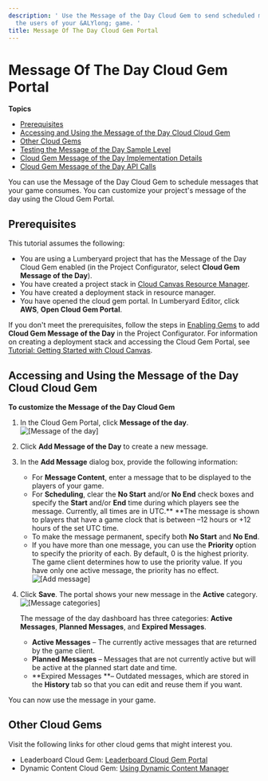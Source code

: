```yaml
---
description: ' Use the Message of the Day Cloud Gem to send scheduled messages to
  the users of your &ALYlong; game. '
title: Message Of The Day Cloud Gem Portal
---
```

# Message Of The Day Cloud Gem Portal<a name="cloud-canvas-cloud-gem-message-of-the-day"></a>

**Topics**
+ [Prerequisites](#cloud-canvas-cloud-gem-message-of-the-day-prerequisites)
+ [Accessing and Using the Message of the Day Cloud Cloud Gem](#cloud-canvas-cloud-gem-message-of-the-day-accessing-and-using)
+ [Other Cloud Gems](#cloud-canvas-cloud-gem-message-of-the-day-other-cloud-gems)
+ [Testing the Message of the Day Sample Level](/docs/userguide/gems/cloud-canvas/mod-testing.md)
+ [Cloud Gem Message of the Day Implementation Details](/docs/userguide/gems/cloud-canvas/mod-details.md)
+ [Cloud Gem Message of the Day API Calls](/docs/userguide/cloud-gem-mod-api.md)

You can use the Message of the Day Cloud Gem to schedule messages that your game consumes\. You can customize your project's message of the day using the Cloud Gem Portal\.

## Prerequisites<a name="cloud-canvas-cloud-gem-message-of-the-day-prerequisites"></a>

This tutorial assumes the following:
+ You are using a Lumberyard project that has the Message of the Day Cloud Gem enabled \(in the Project Configurator, select **Cloud Gem Message of the Day**\)\.
+ You have created a project stack in [Cloud Canvas Resource Manager](/docs/userguide/gems/cloud-canvas/ui-rm-overview.md)\.
+ You have created a deployment stack in resource manager\.
+ You have opened the cloud gem portal\. In Lumberyard Editor, click **AWS**, **Open Cloud Gem Portal**\.

If you don't meet the prerequisites, follow the steps in [Enabling Gems](/docs/userguide/gems/using-project-configurator.md) to add **Cloud Gem Message of the Day** in the Project Configurator\. For information on creating a deployment stack and accessing the Cloud Gem Portal, see [Tutorial: Getting Started with Cloud Canvas](/docs/userguide/gems/cloud-canvas/tutorial.md)\.

## Accessing and Using the Message of the Day Cloud Cloud Gem<a name="cloud-canvas-cloud-gem-message-of-the-day-accessing-and-using"></a>

**To customize the Message of the Day Cloud Gem**

1. In the Cloud Gem Portal, click **Message of the day**\.  
![\[Message of the day\]](/images/userguide/cloud_canvas/cloud-canvas-cloud-gem-mod-2.png)

1. Click **Add Message of the Day** to create a new message\.

1. In the **Add Message** dialog box, provide the following information:
   + For **Message Content**, enter a message that to be displayed to the players of your game\.
   + For **Scheduling**, clear the **No Start** and/or **No End** check boxes and specify the **Start** and/or **End** time during which players see the message\. Currently, all times are in UTC\.** **The message is shown to players that have a game clock that is between –12 hours or \+12 hours of the set UTC time\.
   + To make the message permanent, specify both **No Start** and **No End**\.
   + If you have more than one message, you can use the **Priority** option to specify the priority of each\. By default, 0 is the highest priority\. The game client determines how to use the priority value\. If you have only one active message, the priority has no effect\.  
![\[Add message\]](/images/userguide/cloud_canvas/cloud-canvas-cloud-gem-mod-3.png)

1. Click **Save**\. The portal shows your new message in the **Active** category\.  
![\[Message categories\]](/images/userguide/cloud_canvas/cloud-canvas-cloud-gem-mod-4.png)

   The message of the day dashboard has three categories: **Active Messages**, **Planned Messages**, and **Expired Messages**\.
   + **Active Messages** – The currently active messages that are returned by the game client\.
   + **Planned Messages** – Messages that are not currently active but will be active at the planned start date and time\.
   + **Expired Messages **– Outdated messages, which are stored in the **History** tab so that you can edit and reuse them if you want\.

You can now use the message in your game\.

## Other Cloud Gems<a name="cloud-canvas-cloud-gem-message-of-the-day-other-cloud-gems"></a>

Visit the following links for other cloud gems that might interest you\.
+ Leaderboard Cloud Gem: [Leaderboard Cloud Gem Portal](/docs/userguide/gems/cloud-canvas/leaderboard.md)
+ Dynamic Content Cloud Gem: [Using Dynamic Content Manager](/docs/userguide/gems/cloud-canvas/dc-manager.md)